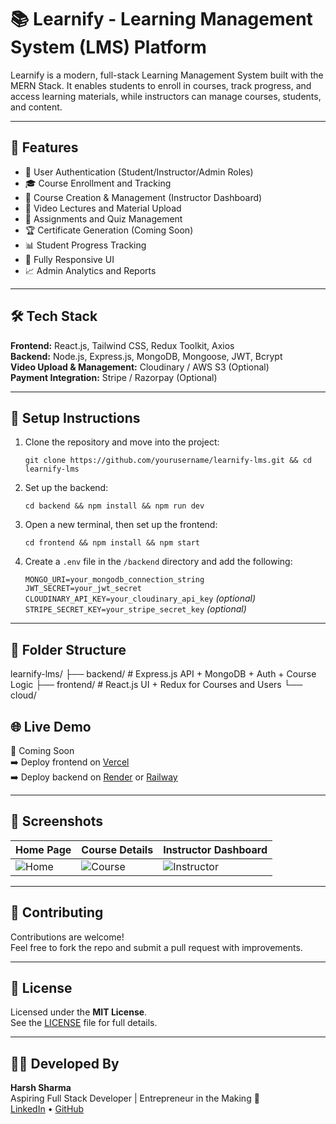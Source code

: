 # 📚 Learnify - Learning Management System (LMS) Platform

Learnify is a modern, full-stack Learning Management System built with the MERN Stack. It enables students to enroll in courses, track progress, and access learning materials, while instructors can manage courses, students, and content.

---

## 🚀 Features

- 🔐 User Authentication (Student/Instructor/Admin Roles)
- 🎓 Course Enrollment and Tracking
- 📄 Course Creation & Management (Instructor Dashboard)
- 🎥 Video Lectures and Material Upload
- 📝 Assignments and Quiz Management
- 🏆 Certificate Generation (Coming Soon)
- 📊 Student Progress Tracking
- 📱 Fully Responsive UI
- 📈 Admin Analytics and Reports

---

## 🛠️ Tech Stack

**Frontend:** React.js, Tailwind CSS, Redux Toolkit, Axios  
**Backend:** Node.js, Express.js, MongoDB, Mongoose, JWT, Bcrypt  
**Video Upload & Management:** Cloudinary / AWS S3 (Optional)  
**Payment Integration:** Stripe / Razorpay (Optional)

---

## 🔧 Setup Instructions

1. Clone the repository and move into the project:

   `git clone https://github.com/yourusername/learnify-lms.git && cd learnify-lms`

2. Set up the backend:

   `cd backend && npm install && npm run dev`

3. Open a new terminal, then set up the frontend:

   `cd frontend && npm install && npm start`

4. Create a `.env` file in the `/backend` directory and add the following:

   `MONGO_URI=your_mongodb_connection_string`  
   `JWT_SECRET=your_jwt_secret`  
   `CLOUDINARY_API_KEY=your_cloudinary_api_key` *(optional)*  
   `STRIPE_SECRET_KEY=your_stripe_secret_key` *(optional)*

---

## 🧠 Folder Structure

learnify-lms/ ├── backend/ # Express.js API + MongoDB + Auth + Course Logic ├── frontend/ # React.js UI + Redux for Courses and Users └── cloud/

## 🌐 Live Demo

🔗 Coming Soon  
➡️ Deploy frontend on [Vercel](https://vercel.com)  
➡️ Deploy backend on [Render](https://render.com) or [Railway](https://railway.app)

---

## 📸 Screenshots

| Home Page | Course Details | Instructor Dashboard |
|-----------|----------------|-----------------------|
| ![Home](./screenshots/home.png) | ![Course](./screenshots/course.png) | ![Instructor](./screenshots/instructor.png) |

---

## 🙌 Contributing

Contributions are welcome!  
Feel free to fork the repo and submit a pull request with improvements.

---

## 📄 License

Licensed under the **MIT License**.  
See the [LICENSE](LICENSE) file for full details.

---

## 👨‍💻 Developed By

**Harsh Sharma**  
Aspiring Full Stack Developer | Entrepreneur in the Making 🚀  
[LinkedIn](https://www.linkedin.com/in/harsh41sharma) • [GitHub](https://github.com/harsh41sharma)
